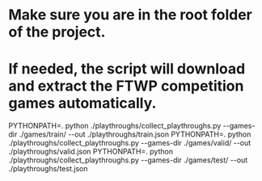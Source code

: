 # Make sure you are in the root folder of the project.

# If needed, the script will download and extract the FTWP competition games automatically.

PYTHONPATH=. python ./playthroughs/collect_playthroughs.py --games-dir ./games/train/ --out ./playthroughs/train.json
PYTHONPATH=. python ./playthroughs/collect_playthroughs.py --games-dir ./games/valid/ --out ./playthroughs/valid.json
PYTHONPATH=. python ./playthroughs/collect_playthroughs.py --games-dir ./games/test/ --out ./playthroughs/test.json

